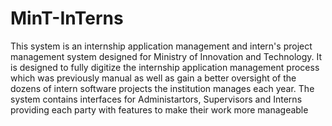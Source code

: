 # MinT-InTerns
This system is an internship application management and intern's project management system designed for Ministry of Innovation and Technology. It is designed to fully digitize the internship application management process which was previously manual as well as gain a better oversight of the dozens of intern software projects the institution manages each year.
The system contains interfaces for Administartors, Supervisors and Interns providing each party with features to make their work more manageable 
